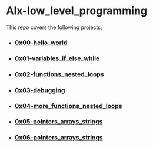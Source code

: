 # Alx-low_level_programming
This repo covers the following projects;

- ### [0x00-hello_world](https://github.com/ginabeki/alx-low_level_programming/tree/master/0x00-hello_world)
- ### [0x01-variables_if_else_while](https://github.com/ginabeki/alx-low_level_programming/tree/master/0x01-variables_if_else_while)
- ### [0x02-functions_nested_loops](https://github.com/ginabeki/alx-low_level_programming/tree/master/0x02-functions_nested_loops)
- ### [0x03-debugging](https://github.com/ginabeki/alx-low_level_programming/tree/master/0x03-debugging)
- ### [0x04-more_functions_nested_loops](https://github.com/ginabeki/alx-low_level_programming/tree/master/0x04-more_functions_nested_loops)
- ### [0x05-pointers_arrays_strings](https://github.com/ginabeki/alx-low_level_programming/tree/master/0x05-pointers_arrays_strings)
- ### [0x06-pointers_arrays_strings](https://github.com/ginabeki/alx-low_level_programming/tree/master/0x06-pointers_arrays_strings)
